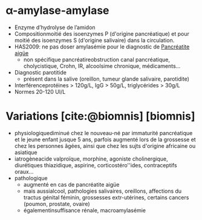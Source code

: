 # α-amylase-amylase



- Enzyme d’hydrolyse de l’amidon 
- Compositionmoitié des isoenzymes P (d'origine pancréatique) et pour moitié des isoenzymes S (d'origine salivaire) dans la circulation. 
- HAS2009: ne pas doser amylasémie pour le diagnostic de [Pancréatite aigüe](#pancrc3a9atite-aigc3bcenorgmd) 
    - non spécifique pancréatireobstruction canal pancréatique, cholycistique, Crohn, IR, alcoolsime chronique, médicaments… 
- Diagnostic parotitide 
    - présent dans la salive (oreillon, tumeur glande salivaire, parotidite) 
- Interférenceprotéines > 120g/L, IgG > 50g/L, triglycérides > 30g/L 
- Normes 20-120 UI/L 


# Variations [cite:@biomnis] [biomnis]


- physiologiquediminué chez le nouveau-né par immaturité pancréatique
  et le jeune enfant jusque 5 ans, parfois augmenté lors de la grossesse
  et chez les personnes âgées, ainsi que chez les sujts d'origine
  africaine ou asiatique 
- iatrogèneacide valproïque, morphine, agoniste cholinergique,
  diurétiques thiazidique, aspirine, corticostéro\''ides, contraceptifs
  oraux… 
- pathologique
    - augmenté en cas de pancréatite aigüe 
    - mais aussialcool, pathologies salivaires, oreillons, affections
      du tractus génital féminin, grossesses extr-utérines, certains
      cancers (poumon, prostate, ovaire) 
    - égalementinsuffisance rénale, macroamylasémie 

